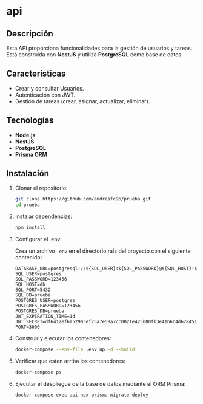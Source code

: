 # api

## Descripción
Esta API proporciona funcionalidades para la gestión de usuarios y tareas. Está construida con **NestJS** y utiliza **PostgreSQL** como base de datos.

## Características
- Crear y consultar Usuarios.
- Autenticación con JWT.
- Gestión de tareas (crear, asignar, actualizar, eliminar).

## Tecnologías
- **Node.js**
- **NestJS**
- **PostgreSQL**
- **Prisma ORM**

## Instalación

1. Clonar el repositorio:
   ```bash
   git clone https://github.com/andresfc96/prueba.git
   cd prueba

2. Instalar dependencias:
    ```bash
    npm install

3. Configurar el .env:

    Crea un archivo `.env` en el directorio raíz del proyecto con el siguiente contenido:

    ```properties
    DATABASE_URL=postgresql://${SQL_USER}:${SQL_PASSWORD}@${SQL_HOST}:${SQL_PORT}/${SQL_DB}
    SQL_USER=postgres
    SQL_PASSWORD=123456
    SQL_HOST=db
    SQL_PORT=5432
    SQL_DB=prueba
    POSTGRES_USER=postgres
    POSTGRES_PASSWORD=123456
    POSTGRES_DB=prueba
    JWT_EXPIRATION_TIME=1d
    JWT_SECRET=df6412ef6a52903ef75a7e58a7cc0021e425b00fb3e41b6b4d678451f9e1616a772e84e6641821499bac9b782f8dbe5c992452d4cb72965761391899eafd1efa
    PORT=3000

4. Construir y ejecutar los contenedores:
    ```bash
    docker-compose --env-file .env up -d --build

5. Verificar que esten arriba los contenedores:
    ```bash
    docker-compose ps

6. Ejecutar el despliegue de la base de datos mediante el ORM Prisma:
    ```bash
    docker-compose exec api npx prisma migrate deploy